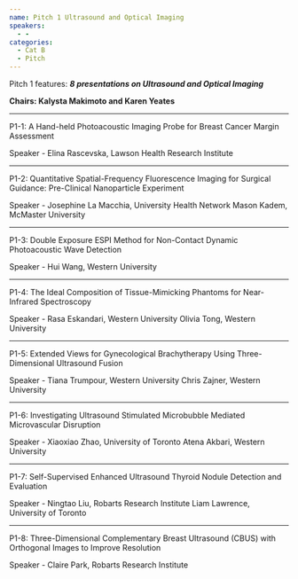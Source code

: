 ```yaml
---
name: Pitch 1 Ultrasound and Optical Imaging
speakers:
  - -
categories:
  - Cat B
  - Pitch
---
```


Pitch 1 features: _**8 presentations on Ultrasound and Optical Imaging**_

**Chairs: Kalysta Makimoto and Karen Yeates**

_____________________________________________________

P1-1: A Hand-held Photoacoustic Imaging Probe for Breast Cancer Margin Assessment

Speaker - Elina Rascevska, Lawson Health Research Institute

_____________________________________________________

P1-2: Quantitative Spatial-Frequency Fluorescence Imaging for Surgical Guidance: Pre-Clinical Nanoparticle Experiment

Speaker - Josephine La Macchia, University Health Network Mason Kadem, McMaster University

_____________________________________________________

P1-3: Double Exposure ESPI Method for Non-Contact Dynamic Photoacoustic Wave Detection

Speaker - Hui Wang, Western University

_____________________________________________________

P1-4: The Ideal Composition of Tissue-Mimicking Phantoms for Near-Infrared Spectroscopy

Speaker - Rasa Eskandari, Western University Olivia Tong, Western University

_____________________________________________________

P1-5: Extended Views for Gynecological Brachytherapy Using Three-Dimensional Ultrasound Fusion

Speaker - Tiana Trumpour, Western University Chris Zajner, Western University

_____________________________________________________

P1-6: Investigating Ultrasound Stimulated Microbubble Mediated Microvascular Disruption

Speaker - Xiaoxiao Zhao, University of Toronto Atena Akbari, Western University

_____________________________________________________

P1-7: Self-Supervised Enhanced Ultrasound Thyroid Nodule Detection and Evaluation

Speaker - Ningtao Liu, Robarts Research Institute Liam Lawrence, University of Toronto

_____________________________________________________

P1-8: Three-Dimensional Complementary Breast Ultrasound (CBUS) with Orthogonal Images to Improve Resolution

Speaker - Claire Park, Robarts Research Institute
